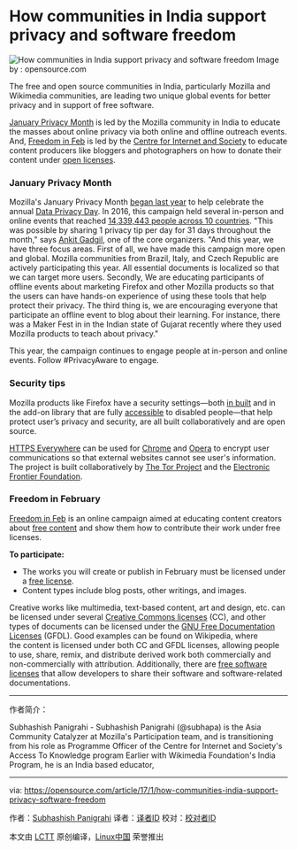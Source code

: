 How communities in India support privacy and software freedom
============================================================

 ![How communities in India support privacy and software freedom](https://opensource.com/sites/default/files/styles/image-full-size/public/images/life/people_remote_teams_world.png?itok=wI-GW8zX "How communities in India support privacy and software freedom") 
Image by : opensource.com

The free and open source communities in India, particularly Mozilla and Wikimedia communities, are leading two unique global events for better privacy and in support of free software.

[January Privacy Month][3] is led by the Mozilla community in India to educate the masses about online privacy via both online and offline outreach events. And, [Freedom in Feb][4] is led by the [Centre for Internet and Society][5] to educate content producers like bloggers and photographers on how to donate their content under [open licenses][6].

### January Privacy Month

Mozilla's January Privacy Month [began last year][7] to help celebrate the annual [Data Privacy Day][8]. In 2016, this campaign held several in-person and online events that reached [14,339,443 people across 10 countries][9]. "This was possible by sharing 1 privacy tip per day for 31 days throughout the month," says [Ankit Gadgil][10], one of the core organizers. "And this year, we have three focus areas. First of all, we have made this campaign more open and global. Mozilla communities from Brazil, Italy, and Czech Republic are actively participating this year. All essential documents is localized so that we can target more users. Secondly, We are educating participants of offline events about marketing Firefox and other Mozilla products so that the users can have hands-on experience of using these tools that help protect their privacy. The third thing is, we are encouraging everyone that participate an offline event to blog about their learning. For instance, there was a Maker Fest in in the Indian state of Gujarat recently where they used Mozilla products to teach about privacy."

This year, the campaign continues to engage people at in-person and online events. Follow #PrivacyAware to engage.

### Security tips

Mozilla products like Firefox have a security settings—both [in built][11] and in the add-on library that are fully [accessible][12] to disabled people—that help protect user’s privacy and security, are all built collaboratively and are open source.

[HTTPS Everywhere][13] can be used for [Chrome][14] and [Opera][15] to encrypt user communications so that external websites cannot see user's information. The project is built collaboratively by [The Tor Project][16] and the [Electronic Frontier Foundation][17].

### Freedom in February

[Freedom in Feb][18] is an online campaign aimed at educating content creators about [free content][19] and show them how to contribute their work under free licenses. 

**To participate:**

*   The works you will create or publish in February must be licensed under a [free license][1].
*   Content types include blog posts, other writings, and images.

Creative works like multimedia, text-based content, art and design, etc. can be licensed under several [Creative Commons licenses][20] (CC), and other types of documents can be licensed under the [GNU Free Documentation Licenses][21] (GFDL). Good examples can be found on Wikipedia, where the content is licensed under both CC and GFDL licenses, allowing people to use, share, remix, and distribute derived work both commercially and non-commercially with attribution. Additionally, there are [free software licenses][22] that allow developers to share their software and software-related documentations.

--------------------------------------------------------------------------------

作者简介：

Subhashish Panigrahi - Subhashish Panigrahi (@subhapa) is the Asia Community Catalyzer at Mozilla's Participation team, and is transitioning from his role as Programme Officer of the Centre for Internet and Society's Access To Knowledge program Earlier with Wikimedia Foundation's India Program, he is an India based educator,

--------------------------------------------------------------------------------

via: https://opensource.com/article/17/1/how-communities-india-support-privacy-software-freedom

作者：[Subhashish Panigrahi][a]
译者：[译者ID](https://github.com/译者ID)
校对：[校对者ID](https://github.com/校对者ID)

本文由 [LCTT](https://github.com/LCTT/TranslateProject) 原创编译，[Linux中国](https://linux.cn/) 荣誉推出

[a]:https://opensource.com/users/psubhashish
[1]:https://en.wikipedia.org/wiki/Free_license#Classification_and_licenses
[2]:https://opensource.com/article/17/1/how-communities-india-support-privacy-software-freedom?rate=WhGQOnXdk0m1Yq63nNe0wTVBP-75ALKLlrssFW2lCLk
[3]:https://wiki.mozilla.org/India/task_force/Policy_and_Advocacy/January_Privacy_Month_Campaign
[4]:http://www.freedominfeb.org/
[5]:http://cis-india.org/
[6]:https://opensource.com/education/16/8/3-copyright-tips-students-and-educators
[7]:https://reps.mozilla.org/e/privacy-month-campaign/
[8]:https://en.wikipedia.org/wiki/Data_Privacy_Day
[9]:http://blog.mozillaindia.org/1611
[10]:https://reps.mozilla.org/u/ankitgadgil
[11]:https://support.mozilla.org/en-US/products/firefox/protect-your-privacy
[12]:https://support.mozilla.org/en-US/kb/advanced-panel-settings-in-firefox
[13]:https://www.eff.org/files/https-everywhere-latest.xpi
[14]:https://chrome.google.com/webstore/detail/gcbommkclmclpchllfjekcdonpmejbdp
[15]:https://addons.opera.com/extensions/details/https-everywhere/
[16]:https://www.torproject.org/
[17]:https://eff.org/
[18]:http://www.freedominfeb.org/
[19]:https://en.wikipedia.org/wiki/Free_content
[20]:https://creativecommons.org/licenses/
[21]:https://en.wikipedia.org/wiki/GNU_Free_Documentation_License
[22]:https://www.gnu.org/licenses/license-list.en.html#GPLCompatibleLicenses
[23]:https://opensource.com/user/21177/feed
[24]:https://opensource.com/users/psubhashish
